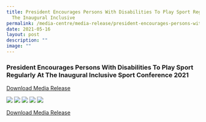 ```yaml
---
title: President Encourages Persons With Disabilities To Play Sport Regularly At
  The Inaugural Inclusive
permalink: /media-centre/media-release/president-encourages-persons-with-disabilities-to-play-sport-regularly/
date: 2021-05-16
layout: post
description: ""
image: ""
---
```

### **President Encourages Persons With Disabilities To Play Sport Regularly At The Inaugural Inclusive Sport Conference 2021**

[Download Media Release](/files/Media%20Centre/Media%20Release/2021/March/Media%20ReleasePresident%20encourages%20PWDs%20to%20play%20sport%20regularly%20at%20the%20inaugural%20Inclusive%20Sport.pdf)

![](/images/Media%20Centre/Media%20Release/2021/March/Media%20ReleasePresident%20encourages%20PWDs%20to%20play%20sport%20regularly%20at%20the%20inaugural%20Inclusive%20Sport.jpeg)
![](/images/Media%20Centre/Media%20Release/2021/March/Media%20ReleasePresident%20encourages%20PWDs%20to%20play%20sport%2002.jpeg)
![](/images/Media%20Centre/Media%20Release/2021/March/Media%20ReleasePresident%20encourages%20PWDs%20to%20play%20sport%2003.jpeg)
![](/images/Media%20Centre/Media%20Release/2021/March/Media%20ReleasePresident%20encourages%20PWDs%20to%20play%20sport%2004.jpeg)
![](/images/Media%20Centre/Media%20Release/2021/March/Media%20ReleasePresident%20encourages%20PWDs%20to%20play%20sport%2005.jpeg)

[Download Media Release](/files/Media%20Centre/Media%20Release/2021/March/Media%20ReleasePresident%20encourages%20PWDs%20to%20play%20sport%20regularly%20at%20the%20inaugural%20Inclusive%20Sport.pdf)